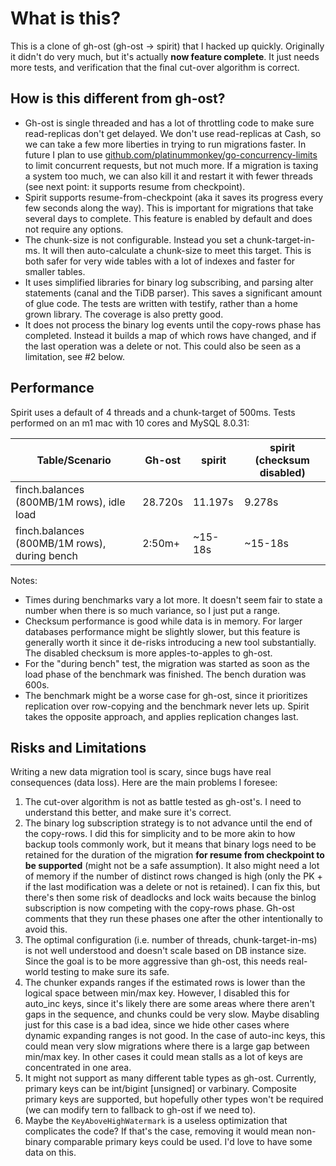 # What is this?

This is a clone of gh-ost (gh-ost -> spirit) that I hacked up quickly. Originally it didn't do very much, but it's actually **now feature complete**. It just needs more tests, and verification that the final cut-over algorithm is correct.

## How is this different from gh-ost?

- Gh-ost is single threaded and has a lot of throttling code to make sure read-replicas don't get delayed. We don't use read-replicas at Cash, so we can take a few more liberties in trying to run migrations faster. In future I plan to use [github.com/platinummonkey/go-concurrency-limits](https://github.com/platinummonkey/go-concurrency-limits) to limit concurrent requests, but not much more. If a migration is taxing a system too much, we can also kill it and restart it with fewer threads (see next point: it supports resume from checkpoint).
- Spirit supports resume-from-checkpoint (aka it saves its progress every few seconds along the way). This is important for migrations that take several days to complete. This feature is enabled by default and does not require any options.
- The chunk-size is not configurable. Instead you set a chunk-target-in-ms. It will then auto-calculate a chunk-size to meet this target. This is both safer for very wide tables with a lot of indexes and faster for smaller tables.
- It uses simplified libraries for binary log subscribing, and parsing alter statements (canal and the TiDB parser). This saves a significant amount of glue code. The tests are written with testify, rather than a home grown library. The coverage is also pretty good.
- It does not process the binary log events until the copy-rows phase has completed. Instead it builds a map of which rows have changed, and if the last operation was a delete or not. This could also be seen as a limitation, see #2 below.

## Performance

Spirit uses a default of 4 threads and a chunk-target of 500ms. Tests performed on an m1 mac with 10 cores and MySQL 8.0.31:

| Table/Scenario                               | Gh-ost   | spirit  | spirit (checksum disabled) |
| -------------------------------------------- | -------- | ------- | -------------------------- |
| finch.balances (800MB/1M rows), idle load    | 28.720s  | 11.197s | 9.278s                     |
| finch.balances (800MB/1M rows), during bench | 2:50m+   | ~15-18s | ~15-18s                    |


Notes:

* Times during benchmarks vary a lot more. It doesn't seem fair to state a number when there is so much variance, so I just put a range.
* Checksum performance is good while data is in memory. For larger databases performance might be slightly slower, but this feature is generally worth it since it de-risks introducing a new tool substantially. The disabled checksum is more apples-to-apples to gh-ost.
* For the "during bench" test, the migration was started as soon as the load phase of the benchmark was finished. The bench duration was 600s.
* The benchmark might be a worse case for gh-ost, since it prioritizes replication over row-copying and the benchmark never lets up. Spirit takes the opposite approach, and applies replication changes last.

## Risks and Limitations

Writing a new data migration tool is scary, since bugs have real consequences (data loss). Here are the main problems I foresee:

1. The cut-over algorithm is not as battle tested as gh-ost's. I need to understand this better, and make sure it's correct.
2. The binary log subscription strategy is to not advance until the end of the copy-rows. I did this for simplicity and to be more akin to how backup tools commonly work, but it means that binary logs need to be retained for the duration of the migration **for resume from checkpoint to be supported** (might not be a safe assumption). It also might need a lot of memory if the number of distinct rows changed is high (only the PK + if the last modification was a delete or not is retained). I can fix this, but there's then some risk of deadlocks and lock waits because the binlog subscription is now competing with the copy-rows phase. Gh-ost comments that they run these phases one after the other intentionally to avoid this.
3. The optimal configuration (i.e. number of threads, chunk-target-in-ms) is not well understood and doesn't scale based on DB instance size. Since the goal is to be more aggressive than gh-ost, this needs real-world testing to make sure its safe.
4. The chunker expands ranges if the estimated rows is lower than the logical space between min/max key. However, I disabled this for auto_inc keys, since it's likely there are some areas where there aren't gaps in the sequence, and chunks could be very slow. Maybe disabling just for this case is a bad idea, since we hide other cases where dynamic expanding ranges is not good. In the case of auto-inc keys, this could mean very slow migrations where there is a large gap between min/max key. In other cases it could mean stalls as a lot of keys are concentrated in one area.
5. It might not support as many different table types as gh-ost. Currently, primary keys can be int/bigint \[unsigned\] or varbinary. Composite primary keys are supported, but hopefully other types won't be required (we can modify tern to fallback to gh-ost if we need to).
6. Maybe the `KeyAboveHighWatermark` is a useless optimization that complicates the code? If that's the case, removing it would mean non-binary comparable primary keys could be used. I'd love to have some data on this.
